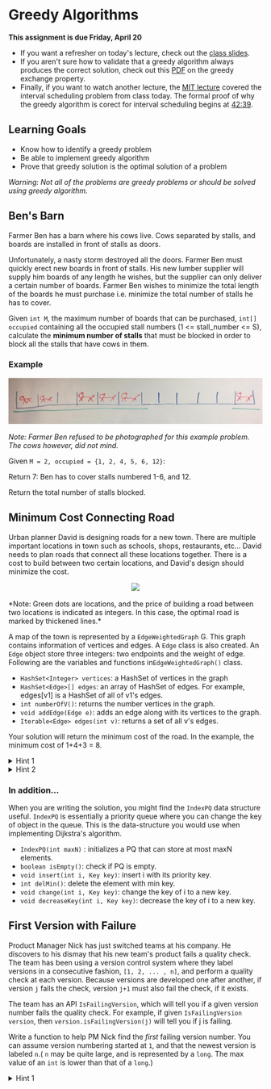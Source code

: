 # Greedy Algorithms

**This assignment is due Friday, April 20**

- If you want a refresher on today's lecture, check out the [class slides](
https://docs.google.com/presentation/d/1bZJYxjjLDQM9pb6idgpQck2H7rkhpK1mTc0ROHu93u4/edit?usp=sharing
).
- If you aren't sure how to validate that a greedy algorithm always produces the correct solution, check out this [PDF](https://drive.google.com/open?id=0B_K4P69ad_l_RG9vc0VZeDhyWUk) on the greedy exchange property.
- Finally, if you want to watch another lecture, the [MIT lecture](https://youtu.be/2P-yW7LQr08?t=17m28s) covered the interval scheduling problem from class today. The formal proof of why the greedy algorithm is corect for interval scheduling begins at [42:39](https://youtu.be/2P-yW7LQr08?t=42m39s).

## Learning Goals
- Know how to identify a greedy problem
- Be able to implement greedy algorithm
- Prove that greedy solution is the optimal solution of a problem

*Warning: Not all of the problems are greedy problems or should be solved using greedy algorithm.*

## Ben's Barn

Farmer Ben has a barn where his cows live. Cows separated by stalls, and boards are installed in front of stalls as doors.

Unfortunately, a nasty storm destroyed all the doors. Farmer Ben must quickly erect new boards in front of stalls. His new lumber supplier will supply him boards of any length he wishes, but the supplier can only deliver a certain number of boards. Farmer Ben wishes to minimize the total length of the boards he must purchase i.e. minimize the total number of stalls he has to cover.

Given `int M`, the maximum number of boards that can be purchased, `int[] occupied` containing all the occupied stall numbers (1 <= stall_number <= S), calculate the **minimum number of stalls** that must be blocked in order to block all the stalls that have cows in them.

### Example

![](./cows.jpg)

*Note: Farmer Ben refused to be photographed for this example problem. The
cows however, did not mind.*

Given `M = 2, occupied = {1, 2, 4, 5, 6, 12}`:

Return 7: Ben has to cover stalls numbered 1-6, and 12.

Return the total number of stalls blocked.

## Minimum Cost Connecting Road

Urban planner David is designing roads for a new town. There are multiple important locations in town such as schools, shops, restaurants, etc... David needs to plan roads that connect all these locations together. There is a cost to build between two certain locations, and David's design should minimize the cost.

<p align="center">
  <img src="https://scontent-lga3-1.xx.fbcdn.net/v/t34.0-12/30421769_1855304341437101_1642452094_n.png?_nc_cat=0&oh=d77cfa45e8d2e352435c6c7b0bae06fd&oe=5AD4A6D7" width="350"/>
    </p>
*Note: Green dots are locations, and the price of building a road between two locations is indicated as integers. In this case, the optimal road is marked by thickened lines.*

A map of the town is represented by a `EdgeWeightedGraph` G.
This graph contains information of vertices and edges. A `Edge` class is also created. An `Edge` object store three integers: two endpoints and the weight of edge. Following are the variables and functions in`EdgeWeightedGraph()` class.


- `HashSet<Integer> vertices`: a HashSet of vertices in the graph
- `HashSet<Edge>[] edges`: an array of HashSet of edges. For example, edges[v1] is a HashSet of all of v1's edges.
- `int numberOfV()`: returns the number vertices in the graph.
- `void addEdge(Edge e)`: adds an edge along with its vertices to the graph.
- ` Iterable<Edge> edges(int v) `: returns a set of all v's edges.

Your solution will return the minimum cost of the road. In the example, the minimum cost of 1+4+3 = 8.

<details> <summary>Hint 1</summary> Hint: Your designed road should have not cycles to ensure minimum cost </details>
<details> <summary>Hint 2</summary> Hint: This problem is also known as the minimum spanning tree. DSA favorite Erik Demaine covers Prim's algorithm, which is one solution to the problem: https://youtu.be/tKwnms5iRBU?t=42m14s </details>

### In addition...
When you are writing the solution, you might find the `IndexPQ` data structure useful. `IndexPQ` is essentially a priority queue where you can change the key of object in the queue. This is the data-structure you would use when implementing Dijkstra's algorithm.
- `IndexPQ(int maxN)` : initializes a PQ that can store at most maxN elements.
- `boolean isEmpty()`: check if PQ is empty.
- `void insert(int i, Key key)`: insert i with its priority key.
- `int delMin()`: delete the element with min key.
- `void change(int i, Key key)`: change the key of i to a new key.
- `void decreaseKey(int i, Key key)`: decrease the key of i to a new key.

## First Version with Failure

Product Manager Nick has just switched teams at his company. He discovers to his dismay that his new team's product fails a quality check. The team has been using a version control system where they label versions in a consecutive fashion, `[1, 2, ... , n]`, and perform a quality check at each version. Because versions are developed one after another, if version `j` fails the check, version `j+1` must also fail the check, if it exists.

The team has an API `IsFailingVersion`, which will tell you if a given version number fails the quality check. For example, if given `IsFailingVersion version`, then `version.isFailingVersion(j)` will tell you if j is failing.  


Write a function to help PM Nick find the *first* failing version number. You can assume version numbering started at `1`, and that the newest version is labeled `n`.( `n` may be quite large, and is represented by a `long`. The max value of an `int` is lower than that of a `long`.)

<details> <summary>Hint 1</summary> Hint: if you code up your solution and the test cases are taking too long to run, think about how you can optimize your code to improve its runtime </details>
